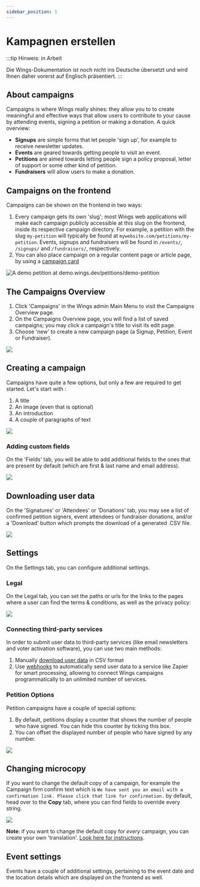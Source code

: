 ```yaml
---
sidebar_position: 1
---
```


# Kampagnen erstellen

:::tip Hinweis: in Arbeit

Die Wings-Dokumentation ist noch nicht ins Deutsche übersetzt und wird Ihnen daher vorerst auf Englisch präsentiert.
:::

## About campaigns

Campaigns is where Wings really shines: they allow you to to create meaningful and effective ways that allow users to contribute to your cause by attending events, signing a petition or making a donation. A quick overview:

- **Signups** are simple forms that let people 'sign up', for example to receive newsletter updates.
- **Events** are geared towards getting people to visit an event.
- **Petitions** are aimed towards letting people sign a policy proposal, letter of support or some other kind of petition.
- **Fundraisers** will allow users to make a donation.

## Campaigns on the frontend

Campaigns can be shown on the frontend in two ways:

1. Every campaign gets its own 'slug'; most Wings web applications will make each campaign publicly accessible at this slug on the frontend, inside its respective campaign directory. For example, a petition with the slug `my-petition` will typically be found at `mywebsite.com/petitions/my-petition`. Events, signups and fundraisers will be found in `/events/`, `/signups/` and `/fundraisers/`, respectively.
2. You can also place campaign on a regular content page or article page, by using a [campaign card](../pages-articles/publish-articles-and-pages#campaign)

![A demo petition at [demo.wings.dev/petitions/demo-petition](https://demo.wings.dev/petitions/demo-petition)](https://screens.wings.dev/CleanShot-2020-02-23-at-21.44.08-1582490660.png)

## The Campaigns Overview

1. Click 'Campaigns' in the Wings admin Main Menu to visit the Campaigns Overview page.
2. On the Campaigns Overview page, you will find a list of saved campaigns; you may click a campaign's title to visit its edit page.
3. Choose 'new' to create a new campaign page (a Signup, Petition, Event or Fundraiser).

![](https://screens.wings.dev/CleanShot-2020-02-23-at-22.08.27-1582492151.png)

## Creating a campaign

Campaigns have quite a few options, but only a few are required to get started. Let's start with :

1. A title
2. An image (even that is optional)
3. An introduction
4. A couple of paragraphs of text

![](https://screens.wings.dev/CleanShot-2020-02-23-at-22.16.56-1582492658.png)

### Adding custom fields

On the 'Fields' tab, you will be able to add additional fields to the ones that are present by default (which are first & last name and email address).

![](https://screens.wings.dev/CleanShot-2020-02-23-at-22.23.40-1582493038.png)

## Downloading user data

On the 'Signatures' or 'Attendees' or 'Donations' tab, you may see a list of confirmed petition signers, event attendees or fundraiser donations, and/or a 'Download' button which prompts the download of a generated .CSV file.

![](https://bureaubolster.s3-eu-west-1.amazonaws.com/IMG_1100.jpeg)

## Settings

On the Settings tab, you can configure additional settings.

### Legal

On the Legal tab, you can set the paths or urls for the links to the pages where a user can find the terms & conditions, as well as the privacy policy:

![](https://screens.wings.dev/CleanShot-2020-02-23-at-22.36.37-1582493819.png)

### Connecting third-party services

In order to submit user data to third-party services (like email newsletters and voter activation software), you can use two main methods:

1. Manually [download user data](#downloading-user-data) in CSV format
2. Use [webhooks](/docs/setting-up/webhooks) to automatically send user data to a service like Zapier for smart processing, allowing to connect Wings campaigns programmatically to an unlimited number of services.

### Petition Options

Petition campaigns have a couple of special options:

1. By default, petitions display a counter that shows the number of people who have signed. You can hide this counter by ticking this box.
2. You can offset the displayed number of people who have signed by any number.

![](https://screens.wings.dev/CleanShot-2020-02-23-at-22.37.37-1582493891.png)

## Changing microcopy

If you want to change the default copy of a campaign, for example the Campaign firm confirm text which is `We have sent you an email with a confirmation link. Please click that link for confirmation.` by default, head over to the **Copy** tab, where you can find fields to override every string.

![](https://screens.wings.dev/CleanShot-2021-06-29-at-09.01.00-15V2q3EV3eye7VCKU0hTEkyBbuZAC7XCRNwcQ3fUFk66TUsO4xDMEcXgypkTb3z5HHSGb8TCD2JubqzwsRTZ4Xd5uvQhlj3TXE5R.png)

**Note**: if you want to change the default copy for _every_ campaign, you can create your own 'translation'. [Look here for instructions](../setting-up/use-multiple-languages#project-wide-translations-for-strings).

## Event settings

Events have a couple of additional settings, pertaining to the event date and the location details which are displayed on the frontend as well.
